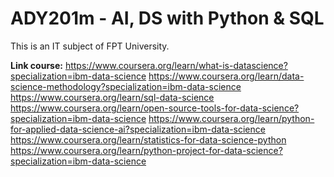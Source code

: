 # ADY201m - AI, DS with Python & SQL
This is an IT subject of FPT University.

**Link course:**
https://www.coursera.org/learn/what-is-datascience?specialization=ibm-data-science
https://www.coursera.org/learn/data-science-methodology?specialization=ibm-data-science
https://www.coursera.org/learn/sql-data-science
https://www.coursera.org/learn/open-source-tools-for-data-science?specialization=ibm-data-science
https://www.coursera.org/learn/python-for-applied-data-science-ai?specialization=ibm-data-science
https://www.coursera.org/learn/statistics-for-data-science-python
https://www.coursera.org/learn/python-project-for-data-science?specialization=ibm-data-science
